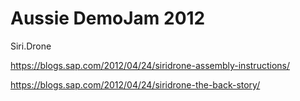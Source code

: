 # Aussie DemoJam 2012

Siri.Drone

https://blogs.sap.com/2012/04/24/siridrone-assembly-instructions/

https://blogs.sap.com/2012/04/24/siridrone-the-back-story/
